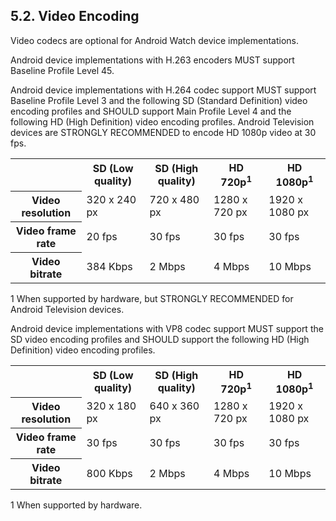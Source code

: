 ## 5.2\. Video Encoding

<div class="note">

Video codecs are optional for Android Watch device implementations.

</div>

Android device implementations with H.263 encoders MUST support Baseline
Profile Level 45.

Android device implementations with H.264 codec support MUST support Baseline
Profile Level 3 and the following SD (Standard Definition) video encoding
profiles and SHOULD support Main Profile Level 4 and the following HD (High
Definition) video encoding profiles. Android Television devices are STRONGLY
RECOMMENDED to encode HD 1080p video at 30 fps.

<table>
 <tr>
    <th></th>
    <th>SD (Low quality)</th>
    <th>SD (High quality)</th>
    <th>HD 720p<sup>1</sup></th>
    <th>HD 1080p<sup>1</sup></th>
 </tr>
 <tr>
    <th>Video resolution</th>
    <td>320 x 240 px</td>
    <td>720 x 480 px</td>
    <td>1280 x 720 px</td>
    <td>1920 x 1080 px</td>
 </tr>
 <tr>
    <th>Video frame rate</th>
    <td>20 fps</td>
    <td>30 fps</td>
    <td>30 fps</td>
    <td>30 fps</td>
 </tr>
 <tr>
    <th>Video bitrate</th>
    <td>384 Kbps</td>
    <td>2 Mbps</td>
    <td>4 Mbps</td>
    <td>10 Mbps</td>
 </tr>
</table>


<p class="table_footnote">1 When supported by hardware, but STRONGLY RECOMMENDED
for Android Television devices.</p>


Android device implementations with VP8 codec support MUST support the SD video encoding profiles and SHOULD support the following HD (High Definition) video encoding profiles.

<table>
 <tr>
    <th></th>
    <th>SD (Low quality)</th>
    <th>SD (High quality)</th>
    <th>HD 720p<sup>1</sup></th>
    <th>HD 1080p<sup>1</sup></th>
 </tr>
 <tr>
    <th>Video resolution</th>
    <td>320 x 180 px</td>
    <td>640 x 360 px</td>
    <td>1280 x 720 px</td>
    <td>1920 x 1080 px</td>
 </tr>
 <tr>
    <th>Video frame rate</th>
    <td>30 fps</td>
    <td>30 fps</td>
    <td>30 fps</td>
    <td>30 fps</td>
 </tr>
 <tr>
    <th>Video bitrate</th>
    <td>800 Kbps </td>
    <td>2 Mbps</td>
    <td>4 Mbps</td>
    <td>10 Mbps</td>
 </tr>
</table>

<p class="table_footnote">1 When supported by hardware.</p>


